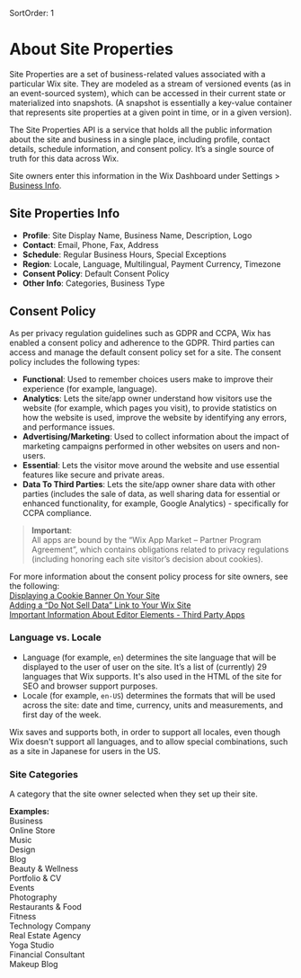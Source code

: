 SortOrder: 1
# About Site Properties

Site Properties are a set of business-related values associated with a particular Wix site. They are modeled as a stream of versioned events (as in an event-sourced system), which can be accessed in their current state or materialized into snapshots. (A snapshot is essentially a key-value container that represents site properties at a given point in time, or in a given version).   

The Site Properties API is a service that holds all the public information about the site and business in a single place, including profile, contact details, schedule information, and consent policy. It’s a single source of truth for this data across Wix.  

Site owners enter this information in the Wix Dashboard under Settings > [Business Info](https://www.wix.com/my-account/site-selector/?buttonText=Select%20Site&title=Select%20a%20Site&autoSelectOnSingleSite=true&actionUrl=https:%2F%2Fwww.wix.com%2Fdashboard%2F%7B%7BmetaSiteId%7D%7D%2Fsettings/business-info).

## Site Properties Info
- **Profile**: Site Display Name, Business Name, Description, Logo
- **Contact**: Email, Phone, Fax, Address
- **Schedule**: Regular Business Hours, Special Exceptions
- **Region**: Locale, Language, Multilingual, Payment Currency, Timezone  
- **Consent Policy**: Default Consent Policy
- **Other Info**: Categories, Business Type

## Consent Policy
As per privacy regulation guidelines such as GDPR and CCPA, Wix has enabled a consent policy and adherence to the GDPR. Third parties can access and manage the default consent policy set for a site.
The consent policy includes the following types:
- **Functional**: Used to remember choices users make to improve their experience (for example, language).
- **Analytics**: Lets the site/app owner understand how visitors use the website (for example, which pages you visit), to provide statistics on how the website is used, improve the website by identifying any errors, and performance issues.
- **Advertising/Marketing**: Used to collect information about the impact of marketing campaigns performed in other websites on users and non-users.
- **Essential**: Lets the visitor move around the website and use essential features like secure and private areas.
- **Data To Third Parties**: Lets the site/app owner share data with other parties (includes the sale of data, as well sharing data for essential or enhanced functionality, for example, Google Analytics) - specifically for CCPA compliance.

> **Important**:  
> All apps are bound by the “Wix App Market – Partner Program Agreement”, which contains obligations related to privacy regulations (including honoring each site visitor’s decision about cookies).

For more information about the consent policy process for site owners, see the following:  
[Displaying a Cookie Banner On Your Site](https://support.wix.com/en/article/displaying-a-cookie-banner-on-your-site)  
[Adding a “Do Not Sell Data” Link to Your Wix Site](https://support.wix.com/en/article/adding-a-do-not-sell-data-link-to-your-wix-site)       
[Important Information About Editor Elements - Third Party Apps](https://support.wix.com/en/article/important-information-about-editor-elements-third-party-apps-custom-code-and-the-cookie-banner#third-party-apps)

### Language vs. Locale
- Language (for example, `en`) determines the site language that will be displayed to the user of user on the site. It’s a list of (currently) 29 languages that Wix supports. It's also used in the HTML of the site for SEO and browser support purposes.  
- Locale (for example, `en-US`) determines the formats that will be used across the site: date and time, currency, units and measurements, and first day of the week.    

Wix saves and supports both, in order to support all locales, even though Wix doesn't support all languages, and to allow special combinations, such as a site in Japanese for users in the US.

### Site Categories 
A category that the site owner selected when they set up their site.

**Examples:**   
Business  
Online Store  
Music  
Design  
Blog  
Beauty & Wellness  
Portfolio & CV  
Events  
Photography  
Restaurants & Food  
Fitness  
Technology Company  
Real Estate Agency  
Yoga Studio  
Financial Consultant  
Makeup Blog  
